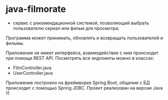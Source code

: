 # java-filmorate
- сервис c рекомендационной системой, позволяющий выбрать пользователю сериал или фильм для просмотра.

Программа может принимать, обновлять и возвращать пользователей и фильмы.

Приложение не имеет интерфейса, взаимодействие с ним происходит при помощи REST API. Посмотреть все эндпоинты можно в классах:
+ FilmController.java
+ UserController.java

Приложение построено на фреймворке Spring Boot, общение с БД происходит с помощью Spring JDBC.
Проект реализован на версии Java 11

